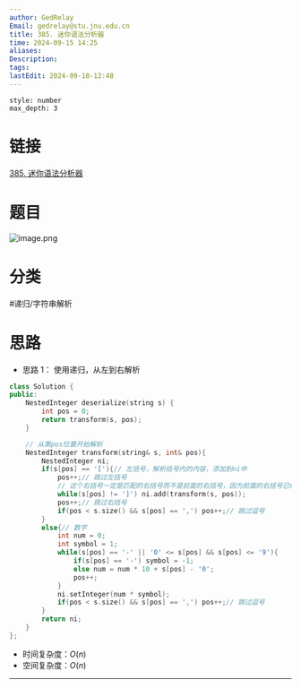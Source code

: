 ```yaml
---
author: GedRelay
Email: gedrelay@stu.jnu.edu.cn
title: 385. 迷你语法分析器
time: 2024-09-15 14:25
aliases: 
Description: 
tags: 
lastEdit: 2024-09-18-12:48
---
```


```toc
style: number
max_depth: 3
```

# 链接
[385. 迷你语法分析器](https://leetcode.cn/problems/mini-parser/) 

# 题目
![image.png](https://ged-pic-bed.oss-cn-guangzhou.aliyuncs.com/img/202409151426016.png)


# 分类
#递归/字符串解析 

# 思路
- 思路 1：
使用递归，从左到右解析

```cpp
class Solution {
public:
    NestedInteger deserialize(string s) {
        int pos = 0;
        return transform(s, pos);
    }

    // 从第pos位置开始解析
    NestedInteger transform(string& s, int& pos){
        NestedInteger ni;
        if(s[pos] == '['){// 左括号，解析括号内的内容，添加到ni中
            pos++;// 跳过左括号
            // 这个右括号一定是匹配的右括号而不是前面的右括号，因为前面的右括号已经被递归函数处理
            while(s[pos] != ']') ni.add(transform(s, pos));
            pos++;// 跳过右括号
            if(pos < s.size() && s[pos] == ',') pos++;// 跳过逗号
        }
        else{// 数字
            int num = 0;
            int symbol = 1;
            while(s[pos] == '-' || '0' <= s[pos] && s[pos] <= '9'){
                if(s[pos] == '-') symbol = -1;
                else num = num * 10 + s[pos] - '0';
                pos++;
            }
            ni.setInteger(num * symbol);
            if(pos < s.size() && s[pos] == ',') pos++;// 跳过逗号
        }
        return ni;
    }
};
```


- 时间复杂度：${O\left( n \right)  }$ 
- 空间复杂度：${O\left( n \right)  }$ 


---

